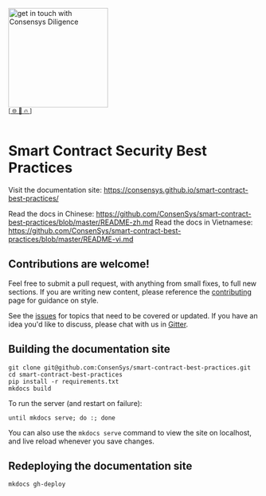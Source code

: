 [<img width="200" alt="get in touch with Consensys Diligence" src="https://user-images.githubusercontent.com/2865694/56826101-91dcf380-685b-11e9-937c-af49c2510aa0.png">](https://consensys.net/diligence/)<br/>
<sup>
[[  🌐  ](https://consensys.net/diligence/)  [  📩  ](mailto:diligence@consensys.net)  [  🔥  ](https://consensys.net/diligence/tools/)]
</sup><br/><br/>


# Smart Contract Security Best Practices

Visit the documentation site: https://consensys.github.io/smart-contract-best-practices/

Read the docs in Chinese: https://github.com/ConsenSys/smart-contract-best-practices/blob/master/README-zh.md
Read the docs in Vietnamese: https://github.com/ConsenSys/smart-contract-best-practices/blob/master/README-vi.md

## Contributions are welcome!

Feel free to submit a pull request, with anything from small fixes, to full new sections. If you are writing new content, please reference the [contributing](https://github.com/pucedoteth/smart-contract-best-practices/blob/master/CONTRIBUTING.md) page for guidance on style.

See the [issues](https://github.com/ConsenSys/smart-contract-best-practices/issues) for topics that need to be covered or updated. If you have an idea you'd like to discuss, please chat with us in [Gitter](https://gitter.im/ConsenSys/smart-contract-best-practices).

## Building the documentation site

```
git clone git@github.com:ConsenSys/smart-contract-best-practices.git
cd smart-contract-best-practices
pip install -r requirements.txt
mkdocs build 
```

To run the server (and restart on failure):

```
until mkdocs serve; do :; done
```

You can also use the `mkdocs serve` command to view the site on localhost, and live reload whenever you save changes.

## Redeploying the documentation site

```
mkdocs gh-deploy
```
